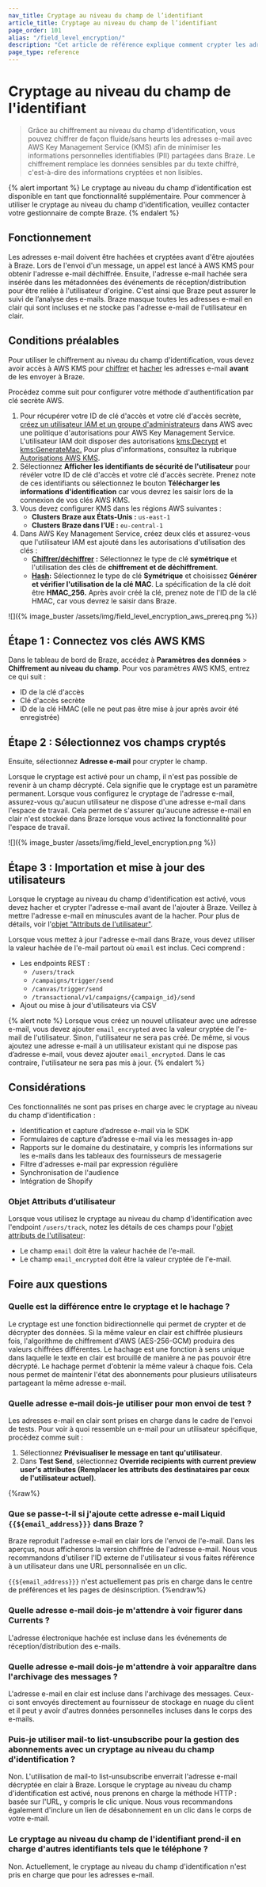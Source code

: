 ```yaml
---
nav_title: Cryptage au niveau du champ de l’identifiant
article_title: Cryptage au niveau du champ de l’identifiant
page_order: 101
alias: "/field_level_encryption/"
description: "Cet article de référence explique comment crypter les adresses e-mail afin de minimiser les informations personnelles identifiables (PII) partagées dans Braze."
page_type: reference
---
```


# Cryptage au niveau du champ de l'identifiant

> Grâce au chiffrement au niveau du champ d'identification, vous pouvez chiffrer de façon fluide/sans heurts les adresses e-mail avec AWS Key Management Service (KMS) afin de minimiser les informations personnelles identifiables (PII) partagées dans Braze. Le chiffrement remplace les données sensibles par du texte chiffré, c'est-à-dire des informations cryptées et non lisibles.

{% alert important %}
Le cryptage au niveau du champ d'identification est disponible en tant que fonctionnalité supplémentaire. Pour commencer à utiliser le cryptage au niveau du champ d'identification, veuillez contacter votre gestionnaire de compte Braze.
{% endalert %}

## Fonctionnement

Les adresses e-mail doivent être hachées et cryptées avant d'être ajoutées à Braze. Lors de l'envoi d'un message, un appel est lancé à AWS KMS pour obtenir l'adresse e-mail déchiffrée. Ensuite, l'adresse e-mail hachée sera insérée dans les métadonnées des événements de réception/distribution pour être reliée à l'utilisateur d'origine. C'est ainsi que Braze peut assurer le suivi de l’analyse des e-mails. Braze masque toutes les adresses e-mail en clair qui sont incluses et ne stocke pas l'adresse e-mail de l'utilisateur en clair.

## Conditions préalables

Pour utiliser le chiffrement au niveau du champ d'identification, vous devez avoir accès à AWS KMS pour [chiffrer](https://docs.aws.amazon.com/kms/latest/APIReference/API_Encrypt.html) et [hacher](https://docs.aws.amazon.com/kms/latest/APIReference/API_GenerateMac.html) les adresses e-mail **avant** de les envoyer à Braze. 

Procédez comme suit pour configurer votre méthode d'authentification par clé secrète AWS.

1. Pour récupérer votre ID de clé d'accès et votre clé d'accès secrète, [créez un utilisateur IAM et un groupe d'administrateurs](https://docs.aws.amazon.com/IAM/latest/UserGuide/getting-set-up.html#create-an-admin) dans AWS avec une politique d'autorisations pour AWS Key Management Service. L'utilisateur IAM doit disposer des autorisations [kms:Decrypt](https://docs.aws.amazon.com/kms/latest/APIReference/API_Decrypt.html) et [kms:GenerateMac.](https://docs.aws.amazon.com/kms/latest/APIReference/API_GenerateMac.html) Pour plus d'informations, consultez la rubrique [Autorisations AWS KMS](https://docs.aws.amazon.com/kms/latest/developerguide/kms-api-permissions-reference.html).
2. Sélectionnez **Afficher les identifiants de sécurité de l'utilisateur** pour révéler votre ID de clé d'accès et votre clé d'accès secrète. Prenez note de ces identifiants ou sélectionnez le bouton **Télécharger les informations d'identification** car vous devrez les saisir lors de la connexion de vos clés AWS KMS.
3. Vous devez configurer KMS dans les régions AWS suivantes :
    - **Clusters Braze aux États-Unis :** `us-east-1`
    - **Clusters Braze dans l’UE :** `eu-central-1`
4. Dans AWS Key Management Service, créez deux clés et assurez-vous que l'utilisateur IAM est ajouté dans les autorisations d'utilisation des clés :
    - **[Chiffrer/déchiffrer](https://docs.aws.amazon.com/kms/latest/developerguide/create-keys.html#create-symmetric-cmk) :** Sélectionnez le type de clé **symétrique** et l'utilisation des clés de **chiffrement et de déchiffrement**.
    - **[Hash](https://docs.aws.amazon.com/kms/latest/developerguide/hmac-create-key.html):** Sélectionnez le type de clé **Symétrique** et choisissez **Générer et vérifier l'utilisation de la clé MAC**. La spécification de la clé doit être **HMAC_256\.** Après avoir créé la clé, prenez note de l'ID de la clé HMAC, car vous devrez le saisir dans Braze.

![]({% image_buster /assets/img/field_level_encryption_aws_prereq.png %})

## Étape 1 : Connectez vos clés AWS KMS

Dans le tableau de bord de Braze, accédez à **Paramètres des données** > **Chiffrement au niveau du champ**. Pour vos paramètres AWS KMS, entrez ce qui suit :

- ID de la clé d'accès
- Clé d'accès secrète
- ID de la clé HMAC (elle ne peut pas être mise à jour après avoir été enregistrée)

## Étape 2 : Sélectionnez vos champs cryptés

Ensuite, sélectionnez **Adresse e-mail** pour crypter le champ. 

Lorsque le cryptage est activé pour un champ, il n'est pas possible de revenir à un champ décrypté. Cela signifie que le cryptage est un paramètre permanent. Lorsque vous configurez le cryptage de l'adresse e-mail, assurez-vous qu'aucun utilisateur ne dispose d'une adresse e-mail dans l'espace de travail. Cela permet de s'assurer qu'aucune adresse e-mail en clair n'est stockée dans Braze lorsque vous activez la fonctionnalité pour l'espace de travail.

![]({% image_buster /assets/img/field_level_encryption.png %})

## Étape 3 : Importation et mise à jour des utilisateurs

Lorsque le cryptage au niveau du champ d'identification est activé, vous devez hacher et crypter l'adresse e-mail avant de l'ajouter à Braze. Veillez à mettre l'adresse e-mail en minuscules avant de la hacher. Pour plus de détails, voir l'[objet "Attributs de l'utilisateur"](#user-attributes-object).

Lorsque vous mettez à jour l'adresse e-mail dans Braze, vous devez utiliser la valeur hachée de l'e-mail partout où `email` est inclus. Ceci comprend :

- Les endpoints REST :
    - `/users/track`
    - `/campaigns/trigger/send`
    - `/canvas/trigger/send`
    - `/transactional/v1/campaigns/{campaign_id}/send`
- Ajout ou mise à jour d'utilisateurs via CSV

{% alert note %}
Lorsque vous créez un nouvel utilisateur avec une adresse e-mail, vous devez ajouter `email_encrypted` avec la valeur cryptée de l'e-mail de l'utilisateur. Sinon, l'utilisateur ne sera pas créé. De même, si vous ajoutez une adresse e-mail à un utilisateur existant qui ne dispose pas d’adresse e-mail, vous devez ajouter `email_encrypted`. Dans le cas contraire, l'utilisateur ne sera pas mis à jour.
{% endalert %}

## Considérations

Ces fonctionnalités ne sont pas prises en charge avec le cryptage au niveau du champ d'identification :

- Identification et capture d’adresse e-mail via le SDK
- Formulaires de capture d’adresse e-mail via les messages in-app
- Rapports sur le domaine du destinataire, y compris les informations sur les e-mails dans les tableaux des fournisseurs de messagerie
- Filtre d'adresses e-mail par expression régulière
- Synchronisation de l'audience
- Intégration de Shopify

### Objet Attributs d’utilisateur

Lorsque vous utilisez le cryptage au niveau du champ d'identification avec l'endpoint `/users/track`, notez les détails de ces champs pour l'[objet attributs de l'utilisateur]({{site.baseurl}}/api/objects_filters/user_attributes_object):

- Le champ `email` doit être la valeur hachée de l'e-mail.
- Le champ `email_encrypted` doit être la valeur cryptée de l'e-mail.

## Foire aux questions

### Quelle est la différence entre le cryptage et le hachage ?

Le cryptage est une fonction bidirectionnelle qui permet de crypter et de décrypter des données. Si la même valeur en clair est chiffrée plusieurs fois, l'algorithme de chiffrement d'AWS (AES-256-GCM) produira des valeurs chiffrées différentes. Le hachage est une fonction à sens unique dans laquelle le texte en clair est brouillé de manière à ne pas pouvoir être décrypté. Le hachage permet d'obtenir la même valeur à chaque fois. Cela nous permet de maintenir l'état des abonnements pour plusieurs utilisateurs partageant la même adresse e-mail.

### Quelle adresse e-mail dois-je utiliser pour mon envoi de test ?

Les adresses e-mail en clair sont prises en charge dans le cadre de l'envoi de tests. Pour voir à quoi ressemble un e-mail pour un utilisateur spécifique, procédez comme suit :

1. Sélectionnez **Prévisualiser le message en tant qu'utilisateur**.
2. Dans **Test Send**, sélectionnez **Override recipients with current preview user's attributes (Remplacer les attributs des destinataires par ceux de l'utilisateur actuel)**.

{%raw%}
### Que se passe-t-il si j'ajoute cette adresse e-mail Liquid `{{${email_address}}}` dans Braze ?

Braze reproduit l'adresse e-mail en clair lors de l'envoi de l'e-mail. Dans les aperçus, nous afficherons la version chiffrée de l'adresse e-mail. Nous vous recommandons d'utiliser l'ID externe de l'utilisateur si vous faites référence à un utilisateur dans une URL personnalisée en un clic.

`{{${email_address}}}` n'est actuellement pas pris en charge dans le centre de préférences et les pages de désinscription.
{%endraw%}

### Quelle adresse e-mail dois-je m'attendre à voir figurer dans Currents ?

L'adresse électronique hachée est incluse dans les événements de réception/distribution des e-mails.

### Quelle adresse e-mail dois-je m'attendre à voir apparaître dans l'archivage des messages ?

L'adresse e-mail en clair est incluse dans l'archivage des messages. Ceux-ci sont envoyés directement au fournisseur de stockage en nuage du client et il peut y avoir d'autres données personnelles incluses dans le corps des e-mails.

### Puis-je utiliser mail-to list-unsubscribe pour la gestion des abonnements avec un cryptage au niveau du champ d'identification ?

Non. L'utilisation de mail-to list-unsubscribe enverrait l'adresse e-mail décryptée en clair à Braze. Lorsque le cryptage au niveau du champ d'identification est activé, nous prenons en charge la méthode HTTP : basée sur l'URL, y compris le clic unique. Nous vous recommandons également d'inclure un lien de désabonnement en un clic dans le corps de votre e-mail.

### Le cryptage au niveau du champ de l'identifiant prend-il en charge d'autres identifiants tels que le téléphone ?

Non. Actuellement, le cryptage au niveau du champ d'identification n'est pris en charge que pour les adresses e-mail.
